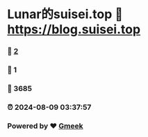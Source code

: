 # Lunar的suisei.top :link: https://blog.suisei.top 
### :page_facing_up: [2](https://blog.suisei.top/tag.html) 
### :speech_balloon: 1 
### :hibiscus: 3685 
### :alarm_clock: 2024-08-09 03:37:57 
### Powered by :heart: [Gmeek](https://github.com/Meekdai/Gmeek)
